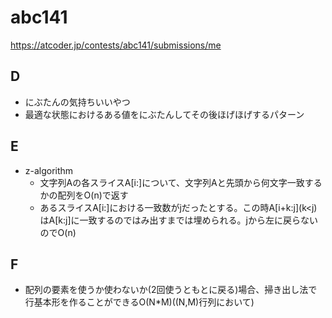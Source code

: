 # abc141

https://atcoder.jp/contests/abc141/submissions/me

## D

- にぶたんの気持ちいいやつ
- 最適な状態におけるある値をにぶたんしてその後ほげほげするパターン

## E

- z-algorithm
  - 文字列Aの各スライスA\[i:\]について、文字列Aと先頭から何文字一致するかの配列をO(n)で返す
  - あるスライスA\[i:\]における一致数がjだったとする。この時A\[i+k:j\](k\<j)はA\[k\:j]に一致するのではみ出すまでは埋められる。jから左に戻らないのでO(n)

## F

- 配列の要素を使うか使わないか(2回使うともとに戻る)場合、掃き出し法で行基本形を作ることができるO(N*M)((N,M)行列において)
